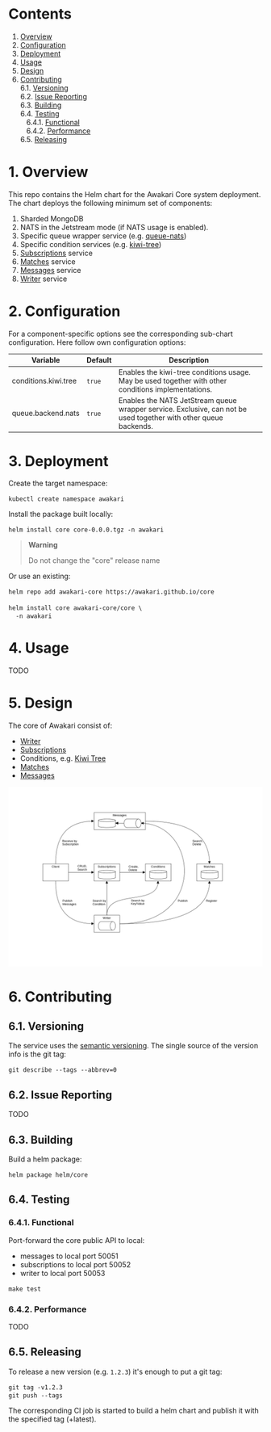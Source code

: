 # Contents

1. [Overview](#1-overview)<br/>
2. [Configuration](#2-configuration)<br/>
3. [Deployment](#3-deployment)<br/>
4. [Usage](#4-usage)<br/>
5. [Design](#5-design)<br/>
6. [Contributing](#6-contributing)<br/>
   6.1. [Versioning](#61-versioning)<br/>
   6.2. [Issue Reporting](#62-issue-reporting)<br/>
   6.3. [Building](#63-building)<br/>
   6.4. [Testing](#64-testing)<br/>
   &nbsp;&nbsp;&nbsp;6.4.1. [Functional](#641-functional)<br/>
   &nbsp;&nbsp;&nbsp;6.4.2. [Performance](#642-performance)<br/>
   6.5. [Releasing](#65-releasing)<br/>


# 1. Overview

This repo contains the Helm chart for the Awakari Core system deployment.
The chart deploys the following minimum set of components:
1. Sharded MongoDB
2. NATS in the Jetstream mode (if NATS usage is enabled).
3. Specific queue wrapper service (e.g. [queue-nats](https://github.com/awakari/queue-nats))
4. Specific condition services (e.g. [kiwi-tree](https://github.com/awakari/kiwi-tree))
5. [Subscriptions](https://github.com/awakari/subscriptions) service
6. [Matches](https://github.com/awakari/matches) service
7. [Messages](https://github.com/awakari/messages) service
8. [Writer](https://github.com/awakari/writer) service

# 2. Configuration

For a component-specific options see the corresponding sub-chart configuration. Here follow own configuration options: 

| Variable             | Default | Description                                                                                                      |
|----------------------|---------|------------------------------------------------------------------------------------------------------------------|
| conditions.kiwi.tree | `true`  | Enables the kiwi-tree conditions usage. May be used together with other conditions implementations.              | 
| queue.backend.nats   | `true`  | Enables the NATS JetStream queue wrapper service. Exclusive, can not be used together with other queue backends. |

# 3. Deployment

Create the target namespace:
```shell
kubectl create namespace awakari
```

Install the package built locally:
```shell
helm install core core-0.0.0.tgz -n awakari
```

> **Warning**
> 
> Do not change the "core" release name

Or use an existing:
```shell
helm repo add awakari-core https://awakari.github.io/core

helm install core awakari-core/core \
  -n awakari
```

# 4. Usage

TODO

# 5. Design

The core of Awakari consist of:
* [Writer](https://github.com/awakari/writer)
* [Subscriptions](https://github.com/awakari/subscriptions)
* Conditions, e.g. [Kiwi Tree](https://github.com/awakari/kiwi-tree)
* [Matches](https://github.com/awakari/matches)
* [Messages](https://github.com/awakari/messages)

![components](doc/components-core.png)

# 6. Contributing

## 6.1. Versioning

The service uses the [semantic versioning](http://semver.org/).
The single source of the version info is the git tag:
```shell
git describe --tags --abbrev=0
```

## 6.2. Issue Reporting

TODO

## 6.3. Building

Build a helm package:
```shell
helm package helm/core
```

## 6.4. Testing

### 6.4.1. Functional

Port-forward the core public API to local:
* messages to local port 50051
* subscriptions to local port 50052
* writer to local port 50053

```shell
make test
```

### 6.4.2. Performance

TODO

## 6.5. Releasing

To release a new version (e.g. `1.2.3`) it's enough to put a git tag:
```shell
git tag -v1.2.3
git push --tags
```

The corresponding CI job is started to build a helm chart and publish it with the specified tag (+latest).
